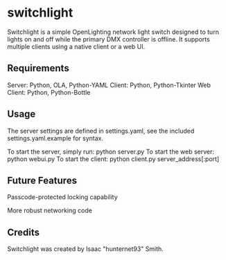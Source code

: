 switchlight
===========

Switchlight is a simple OpenLighting network light switch designed to turn lights on and off while the primary DMX controller is offline. It supports multiple clients using a native client or a web UI.

Requirements
------------
Server:     Python, OLA, Python-YAML
Client:     Python, Python-Tkinter
Web Client: Python, Python-Bottle

Usage
-----
The server settings are defined in settings.yaml, see the included settings.yaml.example for syntax.

To start the server, simply run:
    python server.py
To start the web server:
    python webui.py
To start the client:
    python client.py server_address[:port]

Future Features
---------------
Passcode-protected locking capability

More robust networking code

Credits
-------
Switchlight was created by Isaac "hunternet93" Smith.

